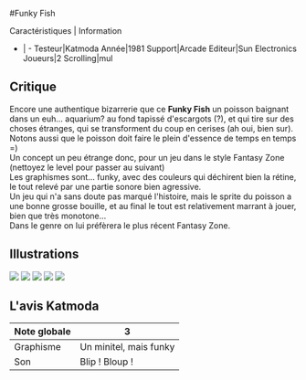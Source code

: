 #Funky Fish

Caractéristiques | Information
- | -
Testeur|Katmoda
Année|1981
Support|Arcade
Editeur|Sun Electronics
Joueurs|2
Scrolling|mul

## Critique
Encore une authentique bizarrerie que ce <b>Funky Fish</b> un poisson baignant dans un euh... aquarium? au fond tapissé d'escargots (?), et qui tire sur des choses étranges, qui se transforment du coup en cerises (ah oui, bien sur). Notons aussi que le poisson doit faire le plein d'essence de temps en temps =)<br/>Un concept un peu étrange donc, pour un jeu dans le style Fantasy Zone (nettoyez le level pour passer au suivant)<br/>Les graphismes sont... funky, avec des couleurs qui déchirent bien la rétine, le tout relevé par une partie sonore bien agressive.<br/>Un jeu qui n'a sans doute pas marqué l'histoire, mais le sprite du poisson a une bonne grosse bouille, et au final le tout est relativement marrant à jouer, bien que très monotone...<br/>Dans le genre on lui préfèrera le plus récent Fantasy Zone.

## Illustrations
![](http://www.shmup.com/images/thumbs/fnkyfish.gif)
![](http://www.shmup.com/images/thumbs/)
![](http://www.shmup.com/images/thumbs/)
![](http://www.shmup.com/images/thumbs/)
![](http://www.shmup.com/images/thumbs/)

## L'avis Katmoda
Note globale|3
-|-
Graphisme|Un minitel, mais funky
Son|Blip ! Bloup !
